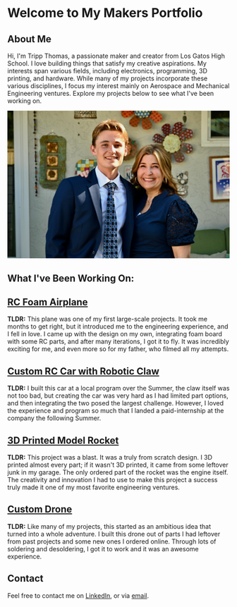 # Welcome to My Makers Portfolio

## About Me
Hi, I'm Tripp Thomas, a passionate maker and creator from Los Gatos High School. I love building things that satisfy my creative aspirations. My interests span various fields, including electronics, programming, 3D printing, and hardware. While many of my projects incorporate these various disciplines, I focus my interest mainly on Aerospace and Mechanical Engineering ventures. Explore my projects below to see what I've been working on.

![Profile Picture](./images/Headshot.jpeg)

## What I've Been Working On:


## [RC Foam Airplane](./plane.md)
**TLDR:** This plane was one of my first large-scale projects. It took me months to get right, but it introduced me to the engineering experience, and I fell in love. I came up with the design on my own, integrating foam board with some RC parts, and after many iterations, I got it to fly. It was incredibly exciting for me, and even more so for my father, who filmed all my attempts. 

## [Custom RC Car with Robotic Claw](./car.md)
**TLDR:** I built this car at a local program over the Summer, the claw itself was not too bad, but creating the car was very hard as I had limited part options, and then integrating the two posed the largest challenge. However, I loved the experience and program so much that I landed a paid-internship at the company the following Summer. 

## [3D Printed Model Rocket](./rocket.md)
**TLDR:** This project was a blast. It was a truly from scratch design. I 3D printed almost every part; if it wasn't 3D printed, it came from some leftover junk in my garage. The only ordered part of the rocket was the engine itself. The creativity and innovation I had to use to make this project a success truly made it one of my most favorite engineering ventures.

## [Custom Drone](./drone.md)
**TLDR:** Like many of my projects, this started as an ambitious idea that turned into a whole adventure. I built this drone out of parts I had leftover from past projects and some new ones I ordered online. Through lots of soldering and desoldering, I got it to work and it was an awesome experience.


## Contact
Feel free to contact me on [LinkedIn](your_linkedin_profile), or via [email](mailto:geraldrtripp@gmail.com).


